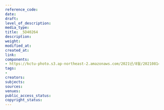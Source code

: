 ```yaml
---
reference_code: 
date: 
draft: 
level_of_description: 
media_type: 
title: _5D40264
description: 
weight: 
modified_at: 
created_at: 
link: 
components:
- https://kctu-photo.s3.ap-northeast-2.amazonaws.com/2021년/8월/20210814_8.15+전국노동자대회/_5D40264.JPG
tags:
- 
creators: 
subjects: 
sources: 
venues: 
public_access_status: 
copyright_status: 
---
```

